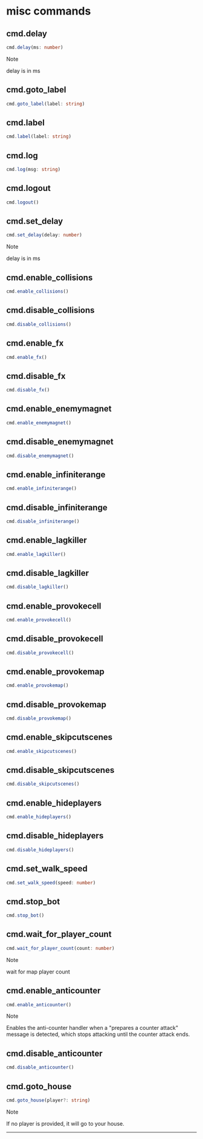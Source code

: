 # misc commands

## cmd.delay

```ts
cmd.delay(ms: number)
```

> [!NOTE]
> delay is in ms


## cmd.goto_label

```ts
cmd.goto_label(label: string)
```

## cmd.label

```ts
cmd.label(label: string)
```

## cmd.log

```ts
cmd.log(msg: string)
```

## cmd.logout

```ts
cmd.logout()
```

## cmd.set_delay

```ts
cmd.set_delay(delay: number)
```

> [!NOTE]
> delay is in ms


## cmd.enable_collisions

```ts
cmd.enable_collisions()
```

## cmd.disable_collisions

```ts
cmd.disable_collisions()
```

## cmd.enable_fx

```ts
cmd.enable_fx()
```

## cmd.disable_fx

```ts
cmd.disable_fx()
```

## cmd.enable_enemymagnet

```ts
cmd.enable_enemymagnet()
```

## cmd.disable_enemymagnet

```ts
cmd.disable_enemymagnet()
```

## cmd.enable_infiniterange

```ts
cmd.enable_infiniterange()
```

## cmd.disable_infiniterange

```ts
cmd.disable_infiniterange()
```

## cmd.enable_lagkiller

```ts
cmd.enable_lagkiller()
```

## cmd.disable_lagkiller

```ts
cmd.disable_lagkiller()
```

## cmd.enable_provokecell

```ts
cmd.enable_provokecell()
```

## cmd.disable_provokecell

```ts
cmd.disable_provokecell()
```

## cmd.enable_provokemap

```ts
cmd.enable_provokemap()
```

## cmd.disable_provokemap

```ts
cmd.disable_provokemap()
```

## cmd.enable_skipcutscenes

```ts
cmd.enable_skipcutscenes()
```

## cmd.disable_skipcutscenes

```ts
cmd.disable_skipcutscenes()
```

## cmd.enable_hideplayers

```ts
cmd.enable_hideplayers()
```

## cmd.disable_hideplayers

```ts
cmd.disable_hideplayers()
```

## cmd.set_walk_speed

```ts
cmd.set_walk_speed(speed: number)
```

## cmd.stop_bot

```ts
cmd.stop_bot()
```

## cmd.wait_for_player_count

```ts
cmd.wait_for_player_count(count: number)
```

> [!NOTE]
> wait for map player count


## cmd.enable_anticounter

```ts
cmd.enable_anticounter()
```

> [!NOTE]
> Enables the anti-counter handler when a "prepares a counter attack" message is detected, which stops attacking until the counter attack ends.


## cmd.disable_anticounter

```ts
cmd.disable_anticounter()
```

## cmd.goto_house

```ts
cmd.goto_house(player?: string)
```

> [!NOTE]
> If no player is provided, it will go to your house.


---

